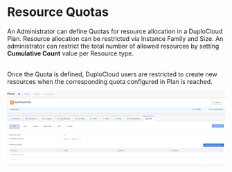 # Resource Quotas

An Administrator can define Quotas for resource allocation in a DuploCloud Plan. Resource allocation can be restricted via Instance Family and Size. An administrator can restrict the total number of allowed resources by setting **Cumulative Count** value per Resource type.&#x20;

\
Once the Quota is defined, DuploCloud users are restricted to create new resources when the corresponding quota configured in Plan is reached.

![](<../../.gitbook/assets/image (19).png>)
